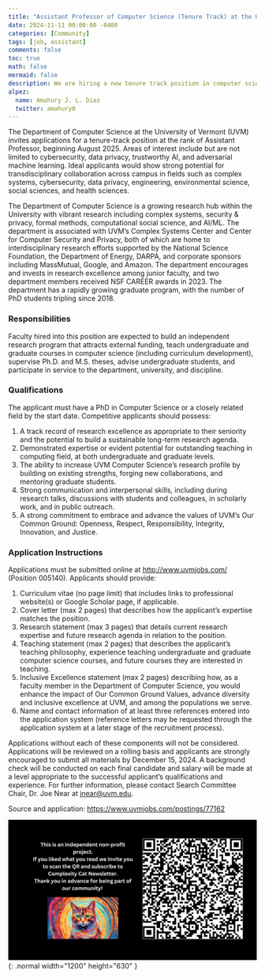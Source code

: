 ```yaml
---
title: "Assistant Professor of Computer Science (Tenure Track) at the University of Vermont"
date: 2024-11-11 00:00:00 -0400
categories: [Community]
tags: [job, assistant]
comments: false
toc: true
math: false
mermaid: false
description: We are hiring a new tenure track position in computer science at the University of Vermont. Areas of interest include but are not limited to cybersecurity, data privacy, trustworthy AI, and adversarial machine learning.
alpez:
  name: Amahury J. L. Diaz
  twitter: amahury0
---
```

The Department of Computer Science at the University of Vermont (UVM) invites applications for a tenure-track position at the rank of Assistant Professor, beginning August 2025. Areas of interest include but are not limited to cybersecurity, data privacy, trustworthy AI, and adversarial machine learning. Ideal applicants would show strong potential for transdisciplinary collaboration across campus in fields such as complex systems, cybersecurity, data privacy, engineering, environmental science, social sciences, and health sciences.

The Department of Computer Science is a growing research hub within the University with vibrant research including complex systems, security & privacy, formal methods, computational social science, and AI/ML. The department is associated with UVM’s Complex Systems Center and Center for Computer Security and Privacy, both of which are home to interdisciplinary research efforts supported by the National Science Foundation, the Department of Energy, DARPA, and corporate sponsors including MassMutual, Google, and Amazon. The department encourages and invests in research excellence among junior faculty, and two department members received NSF CAREER awards in 2023. The department has a rapidly growing graduate program, with the number of PhD students tripling since 2018.

### Responsibilities
Faculty hired into this position are expected to build an independent research program that attracts external funding, teach undergraduate and graduate courses in computer science (including curriculum development), supervise Ph.D. and M.S. theses, advise undergraduate students, and participate in service to the department, university, and discipline.

### Qualifications
The applicant must have a PhD in Computer Science or a closely related field by the start date. Competitive applicants should possess:
1. A track record of research excellence as appropriate to their seniority and the potential to build a sustainable long-term research agenda.
2. Demonstrated expertise or evident potential for outstanding teaching in computing field, at both undergraduate and graduate levels.
3. The ability to increase UVM Computer Science’s research profile by building on existing strengths, forging new collaborations, and mentoring graduate students.
4. Strong communication and interpersonal skills, including during research talks, discussions with students and colleagues, in scholarly work, and in public outreach.
5. A strong commitment to embrace and advance the values of UVM’s Our Common Ground: Openness, Respect, Responsibility, Integrity, Innovation, and Justice.

### Application Instructions
Applications must be submitted online at http://www.uvmjobs.com/ (Position 005140).  Applicants should provide:
1. Curriculum vitae (no page limit) that includes links to professional website(s) or Google Scholar page, if applicable.
2. Cover letter (max 2 pages) that describes how the applicant’s expertise matches the position.
3. Research statement (max 3 pages) that details current research expertise and future research agenda in relation to the position.
4. Teaching statement (max 2 pages) that describes the applicant’s teaching philosophy, experience teaching undergraduate and graduate computer science courses, and future courses they are interested in teaching.
5. Inclusive Excellence statement (max 2 pages) describing how, as a faculty member in the Department of Computer Science, you would enhance the impact of Our Common Ground Values, advance diversity and inclusive excellence at UVM, and among the populations we serve.
6. Name and contact information of at least three references entered into the application system (reference letters may be requested through the application system at a later stage of the recruitment process).

Applications without each of these components will not be considered. Applications will be reviewed on a rolling basis and applicants are strongly encouraged to submit all materials by December 15, 2024. A background check will be conducted on each final candidate and salary will be made at a level appropriate to the successful applicant’s qualifications and experience. For further information, please contact Search Committee Chair, Dr. Joe Near at jnear@uvm.edu.

Source and application: https://www.uvmjobs.com/postings/77162

![Desktop View](/assets/img/fix/complexity-cat-newsletter.png){: .normal width="1200" height="630" }
